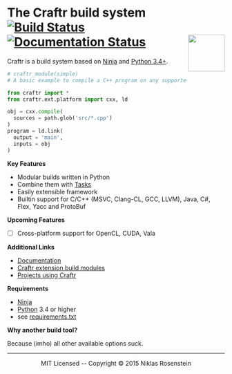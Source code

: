 <h1>
  The Craftr build system
  <a href="https://travis-ci.org/craftr-build/craftr"><img alt="Build Status" src="https://travis-ci.org/craftr-build/craftr.svg?branch=master"/></a>
  <a href='http://craftr.readthedocs.org/en/latest/?badge=latest'>
    <img src='https://readthedocs.org/projects/craftr/badge/?version=latest' alt='Documentation Status' />
  </a>
  <img align="right" height="85" src="http://i.imgur.com/i3hYFZ3.png"/>
</h1>


Craftr is a build system based on [Ninja][] and [Python 3.4+][Python].

```python
# craftr_module(simple)
# A basic example to compile a C++ program on any supported platform.

from craftr import *
from craftr.ext.platform import cxx, ld

obj = cxx.compile(
  sources = path.glob('src/*.cpp')
)
program = ld.link(
  output = 'main',
  inputs = obj
)
```

__Key Features__

* Modular builds written in Python
* Combine them with [Tasks][docs_Tasks]
* Easily extensible framework
* Builtin support for C/C++ (MSVC, Clang-CL, GCC, LLVM), Java, C#, Flex, Yacc and ProtoBuf

__Upcoming Features__

- [ ] Cross-platform support for OpenCL, CUDA, Vala

__Additional Links__

* [Documentation](http://craftr.readthedocs.org/en/latest/?badge=latest)
* [Craftr extension build modules](https://github.com/craftr-build/craftr/wiki/Craftr-Extensions)
* [Projects using Craftr](https://github.com/craftr-build/craftr/wiki/Projects-using-Craftr)

__Requirements__

- [Ninja][]
- [Python][] 3.4 or higher
- see [requirements.txt](requirements.txt)

__Why another build tool?__

Because (imho) all other available options suck.

----

<p align="center">MIT Licensed -- Copyright &copy; 2015  Niklas Rosenstein</p>

  [Ninja]: https://github.com/ninja-build/ninja
  [Python]: https://www.python.org/
  [docs_Tasks]: http://craftr.readthedocs.org/en/latest/?badge=latest#tasks
